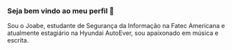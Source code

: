 ### Seja bem vindo ao meu perfil 👋

Sou o Joabe, estudante de Segurança da Informação na Fatec Americana e atualmente estagiário na Hyundai AutoEver, sou apaixonado em música e escrita. 


<!--
**joabexd/joabexd** is a ✨ _special_ ✨ repository because its `README.md` (this file) appears on your GitHub profile.

Here are some ideas to get you started:

- 🔭 I’m currently working on ...
- 🌱 I’m currently learning ...
- 👯 I’m looking to collaborate on ...
- 🤔 I’m looking for help with ...
- 💬 Ask me about ...
- 📫 How to reach me: ...
- 😄 Pronouns: ...
- ⚡ Fun fact: ...
-->
